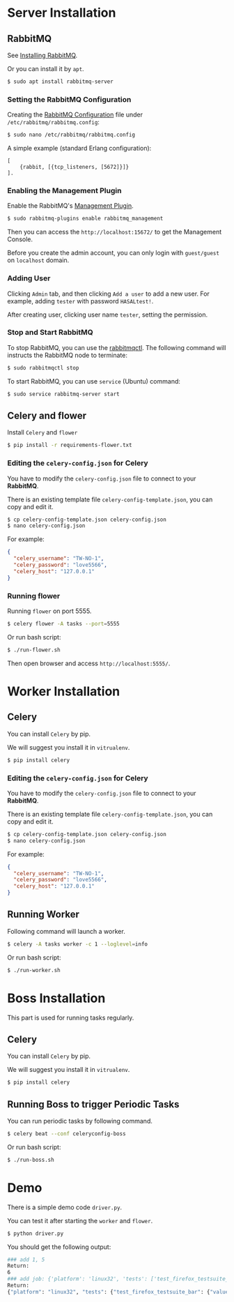 # Server Installation

## RabbitMQ

See [Installing RabbitMQ](http://www.rabbitmq.com/install-debian.html).

Or you can install it by `apt`.

```bash
$ sudo apt install rabbitmq-server
```

### Setting the RabbitMQ Configuration

Creating the [RabbitMQ Configuration](http://www.rabbitmq.com/configure.html#configuration-file) file under `/etc/rabbitmq/rabbitmq.config`:

```bash
$ sudo nano /etc/rabbitmq/rabbitmq.config
```

A simple example (standard Erlang configuration):
```text
[
    {rabbit, [{tcp_listeners, [5672]}]}
].
```

### Enabling the Management Plugin

Enable the RabbitMQ's [Management Plugin](https://www.rabbitmq.com/management.html).

```bash
$ sudo rabbitmq-plugins enable rabbitmq_management
```

Then you can access the `http://localhost:15672/` to get the Management Console.

Before you create the admin account, you can only login with `guest/guest` on `localhost` domain.

### Adding User

Clicking `Admin` tab, and then clicking `Add a user` to add a new user.
For example, adding `tester` with password `HASALtest!`.

After creating user, clicking user name `tester`, setting the permission.

### Stop and Start RabbitMQ

To stop RabbitMQ, you can use the [rabbitmqctl](https://www.rabbitmq.com/man/rabbitmqctl.1.man.html).
The following command will instructs the RabbitMQ node to terminate:

```bash
$ sudo rabbitmqctl stop
```
To start RabbitMQ, you can use `service` (Ubuntu) command:

```bash
$ sudo service rabbitmq-server start
```

## Celery and flower

Install `Celery` and `flower`

```bash
$ pip install -r requirements-flower.txt
```

### Editing the `celery-config.json` for Celery

You have to modify the `celery-config.json` file to connect to your **RabbitMQ**.

There is an existing template file `celery-config-template.json`, you can copy and edit it.

```bash
$ cp celery-config-template.json celery-config.json
$ nano celery-config.json
```

For example:

```json
{
  "celery_username": "TW-NO-1",
  "celery_password": "love5566",
  "celery_host": "127.0.0.1"
}
```

### Running flower

Running `flower` on port 5555.

```bash
$ celery flower -A tasks --port=5555
```

Or run bash script:

```bash
$ ./run-flower.sh
```

Then open browser and access `http://localhost:5555/`.

# Worker Installation

## Celery

You can install `Celery` by pip.

We will suggest you install it in `vitrualenv`.

```bash
$ pip install celery
```

### Editing the `celery-config.json` for Celery

You have to modify the `celery-config.json` file to connect to your **RabbitMQ**.

There is an existing template file `celery-config-template.json`, you can copy and edit it.

```bash
$ cp celery-config-template.json celery-config.json
$ nano celery-config.json
```

For example:

```json
{
  "celery_username": "TW-NO-1",
  "celery_password": "love5566",
  "celery_host": "127.0.0.1"
}
```

## Running Worker

Following command will launch a worker.

```bash
$ celery -A tasks worker -c 1 --loglevel=info
```

Or run bash script:

```bash
$ ./run-worker.sh
```

# Boss Installation

This part is used for running tasks regularly.

## Celery

You can install `Celery` by pip.

We will suggest you install it in `vitrualenv`.

```bash
$ pip install celery
```
## Running Boss to trigger Periodic Tasks

You can run periodic tasks by following command.

```bash
$ celery beat --conf celeryconfig-boss
```

Or run bash script:
```bash
$ ./run-boss.sh
```

# Demo

There is a simple demo code `driver.py`.

You can test it after starting the `worker` and `flower`.

```bash
$ python driver.py
```

You should get the following output:
```bash
### add 1, 5
Return:
6
### add job: {'platform': 'linux32', 'tests': ['test_firefox_testsuite_foo', 'test_firefox_testsuite_bar'], 'max_run': 30, 'suitename': 'try test suite'}
Return:
{"platform": "linux32", "tests": {"test_firefox_testsuite_bar": {"values": {"si": 200, "runtime_average": 10, "psi": 250, "runtime_median": 12}, "name": "test_firefox_testsuite_bar"}, "test_firefox_testsuite_foo": {"values": {"si": 200, "runtime_average": 10, "psi": 250, "runtime_median": 12}, "name": "test_firefox_testsuite_foo"}}, "max_run": 30, "suitename": "try test suite"}
```
